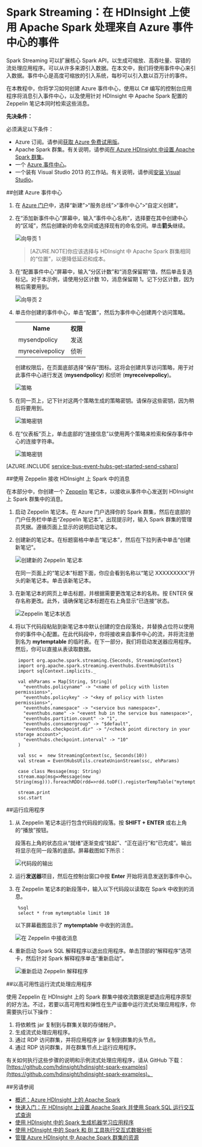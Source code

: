 <properties 
	pageTitle="使用 Azure 事件中心和 HDInsight 中的 Apache Spark 处理流数据 | Azure" 
	description="逐步说明如何向 Azure 事件中心发送数据流，然后使用 Zeppelin 笔记本在 Spark 接收这些事件" 
	services="hdinsight" 
	documentationCenter="" 
	authors="nitinme" 
	manager="paulettm" 
	editor="cgronlun"
	tags="azure-portal"/>

<tags 
	ms.service="hdinsight" 
	ms.date="07/31/2015" 
	wacn.date=""/>

# Spark Streaming：在 HDInsight 上使用 Apache Spark 处理来自 Azure 事件中心的事件

Spark Streaming 可以扩展核心 Spark API，以生成可缩放、高吞吐量、容错的流处理应用程序。可以从许多来源引入数据。在本文中，我们将使用事件中心来引入数据。事件中心是高度可缩放的引入系统，每秒可以引入数以百万计的事件。

在本教程中，你将学习如何创建 Azure 事件中心，使用以 C# 编写的控制台应用程序将消息引入事件中心，以及使用针对 HDInsight 中 Apache Spark 配置的 Zeppelin 笔记本同时检索这些消息。

**先决条件：**

必须满足以下条件：

- Azure 订阅。请参阅[获取 Azure 免费试用版][azure-trial]。
- Apache Spark 群集。有关说明，请参阅[在 Azure HDInsight 中设置 Apache Spark 群集](/documentation/articles/hdinsight-apache-spark-provision-clusters)。
- 一个 [Azure 事件中心](/documentation/articles/service-bus-event-hubs-csharp-ephcs-getstarted)。
- 一个装有 Visual Studio 2013 的工作站。有关说明，请参阅[安装 Visual Studio](https://msdn.microsoft.com/zh-cn/library/e2h7fzkw.aspx)。

##<a name="createeventhub"></a>创建 Azure 事件中心

1. 在 [Azure 门户](https://manage.windowsazure.cn)中，选择“新建”>“服务总线”>“事件中心”>“自定义创建”。

2. 在“添加新事件中心”屏幕中，输入“事件中心名称”，选择要在其中创建中心的“区域”，然后创建新的命名空间或选择现有的命名空间。单击**箭头**继续。

	![向导页 1](./media/hdinsight-apache-spark-csharp-apache-zeppelin-eventhub-streaming/HDI.Spark.Streaming.Create.Event.Hub.png "创建 Azure 事件中心")

	> [AZURE.NOTE]你应该选择与 HDInsight 中 Apache Spark 群集相同的“位置”，以便降低延迟和成本。

3. 在“配置事件中心”屏幕中，输入“分区计数”和“消息保留期”值，然后单击复选标记。对于本示例，请使用分区计数 10，消息保留期 1。记下分区计数，因为稍后需要用到。

	![向导页 2](./media/hdinsight-apache-spark-csharp-apache-zeppelin-eventhub-streaming/HDI.Spark.Streaming.Create.Event.Hub2.png "为事件中心指定分区大小和保留天数")

4. 单击你创建的事件中心，单击“配置”，然后为事件中心创建两个访问策略。

	<table>
	<tr><th>Name</th><th>权限</th></tr>
	<tr><td>mysendpolicy</td><td>发送</td></tr>
	<tr><td>myreceivepolicy</td><td>侦听</td></tr>
	</table>

	创建权限后，在页面底部选择“保存”图标。这将会创建共享访问策略，用于对此事件中心进行发送 (**mysendpolicy**) 和侦听 (**myreceivepolicy**)。

	![策略](./media/hdinsight-apache-spark-csharp-apache-zeppelin-eventhub-streaming/HDI.Spark.Streaming.Event.Hub.Policies.png "创建事件中心策略")

	
5. 在同一页上，记下针对这两个策略生成的策略密钥。请保存这些密钥，因为稍后将要用到。

	![策略密钥](./media/hdinsight-apache-spark-csharp-apache-zeppelin-eventhub-streaming/HDI.Spark.Streaming.Event.Hub.Policy.Keys.png "保存策略密钥")

6. 在“仪表板”页上，单击底部的“连接信息”以使用两个策略来检索和保存事件中心的连接字符串。

	![策略密钥](./media/hdinsight-apache-spark-csharp-apache-zeppelin-eventhub-streaming/HDI.Spark.Streaming.Event.Hub.Policy.Connection.Strings.png "保存策略连接字符串")

[AZURE.INCLUDE [service-bus-event-hubs-get-started-send-csharp](../includes/service-bus-event-hubs-get-started-send-csharp.md)]

##<a name="receivezeppelin"></a>使用 Zeppelin 接收 HDInsight 上 Spark 中的消息

在本部分中，你创建一个 [Zeppelin](https://zeppelin.incubator.apache.org) 笔记本，以接收从事件中心发送到 HDInsight 上 Spark 群集中的消息。

1. 启动 Zeppelin 笔记本。在 Azure 门户选择你的 Spark 群集，然后在底部的门户任务栏中单击“Zeppelin 笔记本”。出现提示时，输入 Spark 群集的管理员凭据。遵循页面上显示的说明启动笔记本。

2. 创建新的笔记本。在标题窗格中单击“笔记本”，然后在下拉列表中单击“创建新笔记”。

	![创建新的 Zeppelin 笔记本](./media/hdinsight-apache-spark-csharp-apache-zeppelin-eventhub-streaming/HDI.Spark.CreateNewNote.png "创建新的 Zeppelin 笔记本")

	在同一页面上的“笔记本”标题下面，你应会看到名称以“笔记 XXXXXXXXX”开头的新笔记本。单击该新笔记本。

3. 在新笔记本的网页上单击标题，并根据需要更改笔记本的名称。按 ENTER 保存名称更改。此外，请确保笔记本标题在右上角显示“已连接”状态。

	![Zeppelin 笔记本状态](./media/hdinsight-apache-spark-csharp-apache-zeppelin-eventhub-streaming/HDI.Spark.NewNote.Connected.png "Zeppelin 笔记本状态")

4. 将以下代码段粘贴到新笔记本中默认创建的空白段落处，并替换占位符以使用你的事件中心配置。在此代码段中，你将接收来自事件中心的流，并将流注册到名为 **mytemptable** 的临时表。在下一部分，我们将启动发送器应用程序。然后，你可以直接从表读取数据。

		import org.apache.spark.streaming.{Seconds, StreamingContext}
		import org.apache.spark.streaming.eventhubs.EventHubsUtils
		import sqlContext.implicits._
		
		val ehParams = Map[String, String](
		  "eventhubs.policyname" -> "<name of policy with listen permissions>",
		  "eventhubs.policykey" -> "<key of policy with listen permissions>",
		  "eventhubs.namespace" -> "<service bus namespace>",
		  "eventhubs.name" -> "<event hub in the service bus namespace>",
		  "eventhubs.partition.count" -> "1",
		  "eventhubs.consumergroup" -> "$default",
		  "eventhubs.checkpoint.dir" -> "/<check point directory in your storage account>",
		  "eventhubs.checkpoint.interval" -> "10"
		)
		
		val ssc =  new StreamingContext(sc, Seconds(10))
		val stream = EventHubsUtils.createUnionStream(ssc, ehParams)
		
		case class Message(msg: String)
		stream.map(msg=>Message(new String(msg))).foreachRDD(rdd=>rdd.toDF().registerTempTable("mytemptable"))

		stream.print
		ssc.start


##<a name="runapps"></a>运行应用程序

1. 从 Zeppelin 笔记本运行包含代码段的段落。按 **SHIFT + ENTER** 或右上角的“播放”按钮。

	段落右上角的状态应从“就绪”逐渐变成“挂起”、“正在运行”和“已完成”。输出将显示在同一段落的底部。屏幕截图如下所示：

	![代码段的输出](./media/hdinsight-apache-spark-csharp-apache-zeppelin-eventhub-streaming/HDI.Spark.Streaming.Event.Hub.Zeppelin.Code.Output.png "代码段的输出")

2. 运行**发送器**项目，然后在控制台窗口中按 **Enter** 开始将消息发送到事件中心。

3. 在 Zeppelin 笔记本的新段落中，输入以下代码段以读取在 Spark 中收到的消息。

		%sql 
		select * from mytemptable limit 10

	以下屏幕截图显示了 **mytemptable** 中收到的消息。

	![在 Zeppelin 中接收消息](./media/hdinsight-apache-spark-csharp-apache-zeppelin-eventhub-streaming/HDI.Spark.Streaming.Event.Hub.Zeppelin.Output.png "在 Zeppelin 笔记本中接收消息")

4. 重新启动 Spark SQL 解释程序以退出应用程序。单击顶部的“解释程序”选项卡，然后针对 Spark 解释程序单击“重新启动”。

	![重新启动 Zeppelin 解释程序](./media/hdinsight-apache-spark-csharp-apache-zeppelin-eventhub-streaming/HDI.Spark.Zeppelin.Restart.Interpreter.png "重新启动 Zeppelin 解释程序")

##<a name="sparkstreamingha"></a>以高可用性运行流式处理应用程序

使用 Zeppelin 在 HDInsight 上的 Spark 群集中接收流数据是塑造应用程序原型的好方法。不过，若要以高可用性和弹性在生产设置中运行流式处理应用程序，你需要执行以下操作：

1. 将依赖性 jar 复制到与群集关联的存储帐户。
2. 生成流式处理应用程序。
3. 通过 RDP 访问群集，并将应用程序 jar 复制到群集的头节点。
3. 通过 RDP 访问群集，并在群集节点上运行应用程序。

有关如何执行这些步骤的说明和示例流式处理应用程序，请从 GitHub 下载：[https://github.com/hdinsight/hdinsight-spark-examples](https://github.com/hdinsight/hdinsight-spark-examples)。


##<a name="seealso"></a>另请参阅


* [概述：Azure HDInsight 上的 Apache Spark](/documentation/articles/hdinsight-apache-spark-overview)
* [快速入门：在 HDInsight 上设置 Apache Spark 并使用 Spark SQL 运行交互式查询](/documentation/articles/hdinsight-apache-spark-zeppelin-notebook-jupyter-spark-sql)
* [使用 HDInsight 中的 Spark 生成机器学习应用程序](/documentation/articles/hdinsight-apache-spark-ipython-notebook-machine-learning)
* [使用 HDInsight 中的 Spark 和 BI 工具执行交互式数据分析](/documentation/articles/hdinsight-apache-spark-use-bi-tools)
* [管理 Azure HDInsight 中 Apache Spark 群集的资源](/documentation/articles/hdinsight-apache-spark-resource-manager)


[hdinsight-versions]: /documentation/articles/hdinsight-component-versioning
[hdinsight-upload-data]: /documentation/articles/hdinsight-upload-data
[hdinsight-storage]: /documentation/articles/hdinsight-use-blob-storage

[azure-purchase-options]: http://www.windowsazure.cn/pricing/overview/
[azure-trial]: http://www.windowsazure.cn/pricing/1rmb-trial/
[azure-management-portal]: https://manage.windowsazure.cn/
[azure-create-storageaccount]: /documentation/articles/storage-create-storage-account/

<!---HONumber=74-->